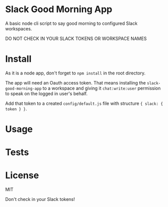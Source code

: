 # Slack Good Morning App
A basic node cli script to say good morning to configured Slack workspaces.

DO NOT CHECK IN YOUR SLACK TOKENS OR WORKSPACE NAMES

# Install
As it is a node app, don't forget to `npm install` in the root directory.

The app will need an Oauth access token. That means installing the `slack-good-morning-app` to a workspace and giving it `chat:write:user` permission to speak on the logged in user's behalf.

Add that token to a created `config/default.js` file with structure `{ slack: { token } }`.
# Usage

# Tests

# License
MIT

Don't check in your Slack tokens!
